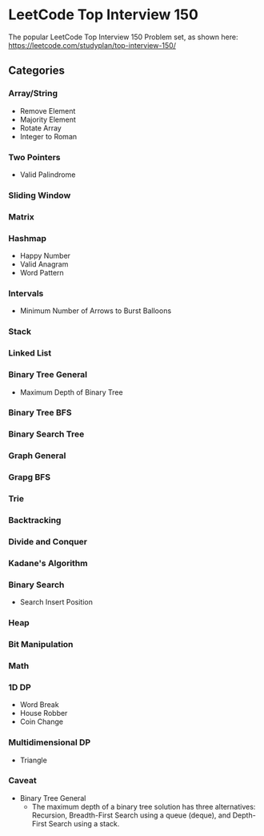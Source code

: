 # LeetCode Top Interview 150

The popular LeetCode Top Interview 150 Problem set, as shown here: https://leetcode.com/studyplan/top-interview-150/

## Categories

### Array/String
* Remove Element
* Majority Element
* Rotate Array
* Integer to Roman

### Two Pointers
* Valid Palindrome

### Sliding Window

### Matrix

### Hashmap
* Happy Number
* Valid Anagram
* Word Pattern

### Intervals
* Minimum Number of Arrows to Burst Balloons

### Stack

### Linked List

### Binary Tree General
* Maximum Depth of Binary Tree

### Binary Tree BFS

### Binary Search Tree

### Graph General

### Grapg BFS 

### Trie

### Backtracking

### Divide and Conquer

### Kadane's Algorithm

### Binary Search
* Search Insert Position

### Heap

### Bit Manipulation

### Math

### 1D DP
* Word Break
* House Robber
* Coin Change

### Multidimensional DP
* Triangle

### Caveat
* Binary Tree General
  * The maximum depth of a binary tree solution has three alternatives: Recursion, Breadth-First Search using a queue (deque), and Depth-First Search using a stack.
